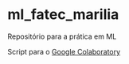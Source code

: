 # ml_fatec_marilia
Repositório para a prática em ML

Script para o [Google Colaboratory](https://colab.research.google.com/drive/1AADUoAtzIGMzEMJznfb6XrUtQ8GFAK6D?usp=sharing)
